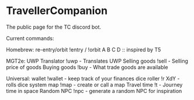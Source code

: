 # TravellerCompanion
The public page for the TC discord bot.


Current commands:

Homebrew:
  re-entry/orbit !entry / !orbit A B C D :: inspired by T5
  
MGT2e:
  UWP Translator !uwp - Translates UWP
  Selling goods  !sell - Selling price of goods
  Buying goods   !buy - What trade goods are available
  
Universal:
  wallet         !wallet - keep track of your finances
  dice roller    !r XdY - rolls dice
  system map     !map - create or call a map
  Travel time    !t - Journey time in space
  Random NPC     !npc - generate a random NPC for inspiration
